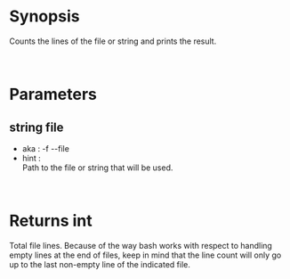 # Synopsis

Counts the lines of the file or string and prints the result.



&nbsp;

# Parameters

## string file

- aka       : -f --file
- hint      :  
  Path to the file or string that will be used.



&nbsp;

# Returns int

Total file lines.
Because of the way bash works with respect to handling empty lines at the end 
of files, keep in mind that the line count will only go up to the last 
non-empty line of the indicated file.